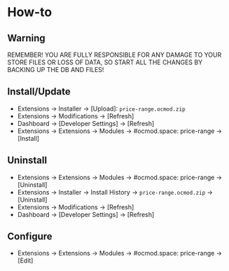 # How-to

## Warning
REMEMBER! YOU ARE FULLY RESPONSIBLE FOR ANY DAMAGE TO YOUR STORE FILES OR LOSS OF DATA, SO START ALL THE CHANGES BY BACKING UP THE DB AND FILES!

## Install/Update
* Extensions → Installer → [Upload]: `price-range.ocmod.zip`
* Extensions → Modifications → [Refresh]
* Dashboard → [Developer Settings] → [Refresh]
* Extensions → Extensions → Modules → #ocmod.space: price-range → [Install]

## Uninstall
* Extensions → Extensions → Modules → #ocmod.space: price-range → [Uninstall]
* Extensions → Installer → Install History → `price-range.ocmod.zip` → [Uninstall]
* Extensions → Modifications → [Refresh]
* Dashboard → [Developer Settings] → [Refresh]

## Configure
* Extensions → Extensions → Modules → #ocmod.space: price-range → [Edit]


